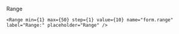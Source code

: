 Range

    <Range min={1} max={50} step={1} value={10} name="form.range" label="Range:" placeholder="Range" />

